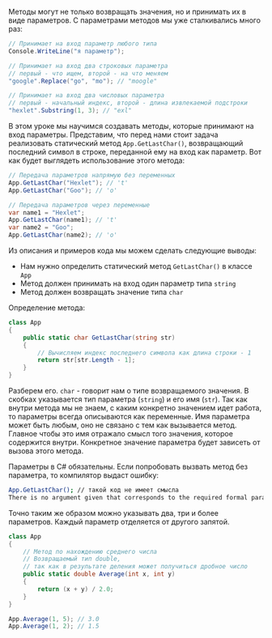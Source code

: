 
Методы могут не только возвращать значения, но и принимать их в виде параметров. С параметрами методов мы уже сталкивались много раз:

```cs
// Принимает на вход параметр любого типа
Console.WriteLine("я параметр");

// Принимает на вход два строковых параметра
// первый - что ищем, второй - на что меняем
"google".Replace("go", "mo"); // "moogle"

// Принимает на вход два числовых параметра
// первый - начальный индекс, второй - длина извлекаемой подстроки
"hexlet".Substring(1, 3); // "exl"
```

В этом уроке мы научимся создавать методы, которые принимают на вход параметры. Представим, что перед нами стоит задача реализовать статический метод `App.GetLastChar()`, возвращающий последний символ в строке, переданной ему на вход как параметр. Вот как будет выглядеть использование этого метода:

```cs
// Передача параметров напрямую без переменных
App.GetLastChar("Hexlet"); // 't'
App.GetLastChar("Goo"); // 'o'

// Передача параметров через переменные
var name1 = "Hexlet";
App.GetLastChar(name1); // 't'
var name2 = "Goo";
App.GetLastChar(name2); // 'o'
```

Из описания и примеров кода мы можем сделать следующие выводы:

* Нам нужно определить статический метод `GetLastChar()` в классе `App`
* Метод должен принимать на вход один параметр типа `string`
* Метод должен возвращать значение типа `char`

Определение метода:

```cs
class App
{
    public static char GetLastChar(string str)
    {
        // Вычисляем индекс последнего символа как длина строки - 1
        return str[str.Length - 1];
    }
}
```

Разберем его. `char` - говорит нам о типе возвращаемого значения. В скобках указывается тип параметра (`string`) и его имя (`str`). Так как внутри метода мы не знаем, с каким конкретно значением идет работа, то параметры всегда описываются как переменные. Имя параметра может быть любым, оно не связано с тем как вызывается метод. Главное чтобы это имя отражало смысл того значения, которое содержится внутри. Конкретное значение параметра будет зависеть от вызова этого метода.

Параметры в C# обязательны. Если попробовать вызвать метод без параметра, то компилятор выдаст ошибку:

```sh
App.GetLastChar(); // такой код не имеет смысла
There is no argument given that corresponds to the required formal parameter 'str' of 'App.GetLastChar(string)'
```

Точно таким же образом можно указывать два, три и более параметров. Каждый параметр отделяется от другого запятой.

```cs
class App
{
    // Метод по нахождению среднего числа
    // Возвращаемый тип double,
    // так как в результате деления может получиться дробное число
    public static double Average(int x, int y)
    {
        return (x + y) / 2.0;
    }
}

App.Average(1, 5); // 3.0
App.Average(1, 2); // 1.5
```
